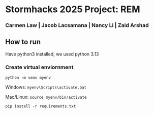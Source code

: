 # Stormhacks 2025 Project: REM
### Carmen Law | Jacob Lacsamana | Nancy Li | Zaid Arshad

## How to run
Have python3 installed, we used python 3.13

### Create virtual enviornment
`python -m venv myenv`

Windows: `myenv\Scripts\activate.bat`

Mac/Linux: `source myenv/bin/activate` 

`pip install -r requirements.txt`